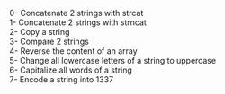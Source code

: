 0- Concatenate 2 strings with strcat</br>
1- Concatenate 2 strings with strncat</br>
2- Copy a string</br>
3- Compare 2 strings</br>
4- Reverse the content of an array</br>
5- Change all lowercase letters of a string to uppercase</br>
6- Capitalize all words of a string</br>
7- Encode a string into 1337</br>

